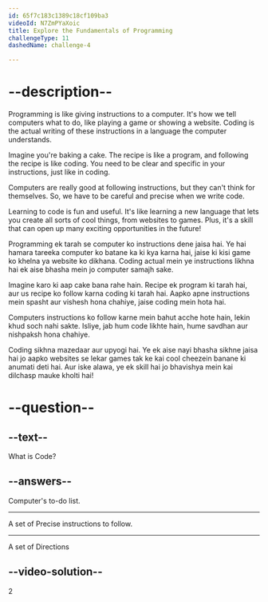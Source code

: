 ```yaml
---
id: 65f7c183c1389c18cf109ba3
videoId: N7ZmPYaXoic
title: Explore the Fundamentals of Programming
challengeType: 11
dashedName: challenge-4

---
```


# --description--
Programming is like giving instructions to a computer. It's how we tell computers what to do, like playing a game or showing a website. Coding is the actual writing of these instructions in a language the computer understands.

Imagine you're baking a cake. The recipe is like a program, and following the recipe is like coding. You need to be clear and specific in your instructions, just like in coding.

Computers are really good at following instructions, but they can't think for themselves. So, we have to be careful and precise when we write code.

Learning to code is fun and useful. It's like learning a new language that lets you create all sorts of cool things, from websites to games. Plus, it's a skill that can open up many exciting opportunities in the future!

Programming ek tarah se computer ko instructions dene jaisa hai. Ye hai hamara tareeka computer ko batane ka ki kya karna hai, jaise ki kisi game ko khelna ya website ko dikhana. Coding actual mein ye instructions likhna hai ek aise bhasha mein jo computer samajh sake.

Imagine karo ki aap cake bana rahe hain. Recipe ek program ki tarah hai, aur us recipe ko follow karna coding ki tarah hai. Aapko apne instructions mein spasht aur vishesh hona chahiye, jaise coding mein hota hai.

Computers instructions ko follow karne mein bahut acche hote hain, lekin khud soch nahi sakte. Isliye, jab hum code likhte hain, hume savdhan aur nishpaksh hona chahiye.

Coding sikhna mazedaar aur upyogi hai. Ye ek aise nayi bhasha sikhne jaisa hai jo aapko websites se lekar games tak ke kai cool cheezein banane ki anumati deti hai. Aur iske alawa, ye ek skill hai jo bhavishya mein kai dilchasp mauke kholti hai!

# --question--

## --text--

What is Code?

## --answers--

Computer's to-do list.

---

A set of Precise instructions to follow.

---

A set of Directions

## --video-solution--

2

